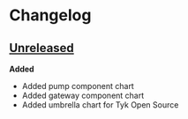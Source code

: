 # Changelog

## [Unreleased](https://github.com/TykTechnologies/tyk-charts/tree/HEAD)

**Added**
- Added pump component chart
- Added gateway component chart
- Added umbrella chart for Tyk Open Source
